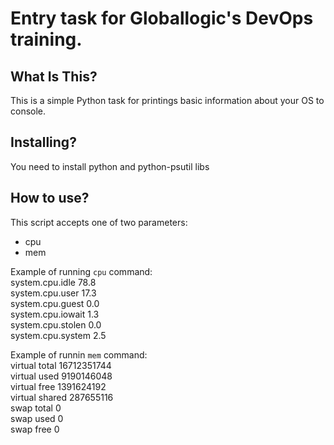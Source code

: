 Entry task for Globallogic's DevOps training.
==============================

What Is This?
-------------

This is a simple Python task for printings basic information about your OS to console.


Installing?
-------------

You need to install python and python-psutil libs

How to use?
-------------

This script accepts one of two parameters:
- cpu 
- mem

Example of running `cpu` command:<br>
system.cpu.idle 78.8<br>
system.cpu.user 17.3<br>
system.cpu.guest 0.0<br>
system.cpu.iowait 1.3<br>
system.cpu.stolen 0.0<br>
system.cpu.system 2.5<br>

Example of runnin `mem` command:<br>
virtual total 16712351744<br>
virtual used 9190146048<br>
virtual free 1391624192<br>
virtual shared 287655116<br>
swap total 0<br>
swap used 0<br>
swap free 0<br>

